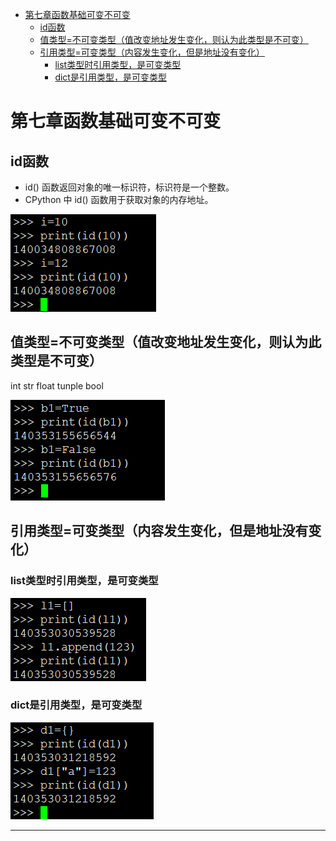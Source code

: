 <!-- MDTOC maxdepth:6 firsth1:1 numbering:0 flatten:0 bullets:1 updateOnSave:1 -->

- [第七章函数基础可变不可变](#第七章函数基础可变不可变)   
   - [id函数](#id函数)   
   - [值类型=不可变类型（值改变地址发生变化，则认为此类型是不可变）](#值类型不可变类型（值改变地址发生变化，则认为此类型是不可变）)   
   - [引用类型=可变类型（内容发生变化，但是地址没有变化）](#引用类型可变类型（内容发生变化，但是地址没有变化）)   
      - [list类型时引用类型，是可变类型](#list类型时引用类型，是可变类型)   
      - [dict是引用类型，是可变类型](#dict是引用类型，是可变类型)   

<!-- /MDTOC -->
# 第七章函数基础可变不可变



## id函数

* id() 函数返回对象的唯一标识符，标识符是一个整数。
* CPython 中 id() 函数用于获取对象的内存地址。

![20201105_204549_46](image/20201105_204549_46.png)


## 值类型=不可变类型（值改变地址发生变化，则认为此类型是不可变）

int str float tunple bool

![20201105_205847_16](image/20201105_205847_16.png) 

## 引用类型=可变类型（内容发生变化，但是地址没有变化）

### list类型时引用类型，是可变类型

![20201105_205524_29](image/20201105_205524_29.png)


### dict是引用类型，是可变类型

![20201105_205714_85](image/20201105_205714_85.png)

























---
